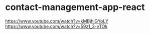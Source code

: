 # contact-management-app-react
https://www.youtube.com/watch?v=kMBjhiGYoLY
https://www.youtube.com/watch?v=59z1_3-vTOk
